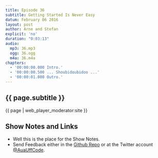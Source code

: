 ```yaml
---
title: Episode 36
subtitle: Getting Started Is Never Easy
datum: February 06 2016
layout: post
author: Arne and Stefan
explicit: 'no'
duration: "0:03:13"
audio:
  mp3: 36.mp3
  ogg: 36.ogg
  m4a: 36.m4a
chapters:
  - '00:00:00.000 Intro.'
  - '00:00:00.500 ... Shoubidoubidoo ...'
  - '00:00:01.000 Outro.'
---
```


## {{ page.subtitle }}

{{ page | web_player_moderator:site }}

## Show Notes and Links

  * Well this is the place for the Show Notes.
  * Send Feedback either in the [Github Repo](https://github.com/haslinger/jekyll-octopod) or at the Twitter account [@AuaUffCode](http://twitter.com/@AuaUffCode).
